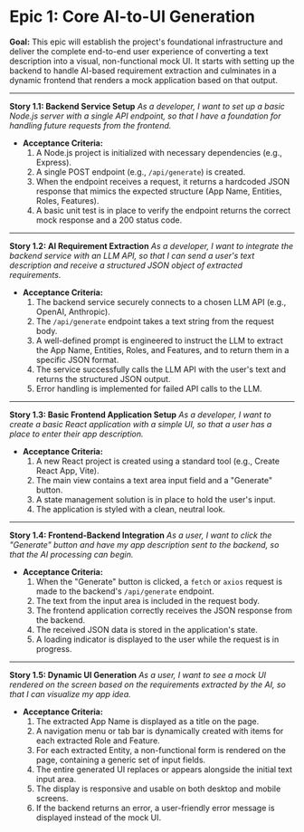 # Epic 1: Core AI-to-UI Generation

**Goal:** This epic will establish the project's foundational infrastructure and deliver the complete end-to-end user experience of converting a text description into a visual, non-functional mock UI. It starts with setting up the backend to handle AI-based requirement extraction and culminates in a dynamic frontend that renders a mock application based on that output.

---

**Story 1.1: Backend Service Setup**
*As a developer, I want to set up a basic Node.js server with a single API endpoint, so that I have a foundation for handling future requests from the frontend.*

*   **Acceptance Criteria:**
    1.  A Node.js project is initialized with necessary dependencies (e.g., Express).
    2.  A single POST endpoint (e.g., `/api/generate`) is created.
    3.  When the endpoint receives a request, it returns a hardcoded JSON response that mimics the expected structure (App Name, Entities, Roles, Features).
    4.  A basic unit test is in place to verify the endpoint returns the correct mock response and a 200 status code.

---

**Story 1.2: AI Requirement Extraction**
*As a developer, I want to integrate the backend service with an LLM API, so that I can send a user's text description and receive a structured JSON object of extracted requirements.*

*   **Acceptance Criteria:**
    1.  The backend service securely connects to a chosen LLM API (e.g., OpenAI, Anthropic).
    2.  The `/api/generate` endpoint takes a text string from the request body.
    3.  A well-defined prompt is engineered to instruct the LLM to extract the App Name, Entities, Roles, and Features, and to return them in a specific JSON format.
    4.  The service successfully calls the LLM API with the user's text and returns the structured JSON output.
    5.  Error handling is implemented for failed API calls to the LLM.

---

**Story 1.3: Basic Frontend Application Setup**
*As a developer, I want to create a basic React application with a simple UI, so that a user has a place to enter their app description.*

*   **Acceptance Criteria:**
    1.  A new React project is created using a standard tool (e.g., Create React App, Vite).
    2.  The main view contains a text area input field and a "Generate" button.
    3.  A state management solution is in place to hold the user's input.
    4.  The application is styled with a clean, neutral look.

---

**Story 1.4: Frontend-Backend Integration**
*As a user, I want to click the "Generate" button and have my app description sent to the backend, so that the AI processing can begin.*

*   **Acceptance Criteria:**
    1.  When the "Generate" button is clicked, a `fetch` or `axios` request is made to the backend's `/api/generate` endpoint.
    2.  The text from the input area is included in the request body.
    3.  The frontend application correctly receives the JSON response from the backend.
    4.  The received JSON data is stored in the application's state.
    5.  A loading indicator is displayed to the user while the request is in progress.

---

**Story 1.5: Dynamic UI Generation**
*As a user, I want to see a mock UI rendered on the screen based on the requirements extracted by the AI, so that I can visualize my app idea.*

*   **Acceptance Criteria:**
    1.  The extracted App Name is displayed as a title on the page.
    2.  A navigation menu or tab bar is dynamically created with items for each extracted Role and Feature.
    3.  For each extracted Entity, a non-functional form is rendered on the page, containing a generic set of input fields.
    4.  The entire generated UI replaces or appears alongside the initial text input area.
    5.  The display is responsive and usable on both desktop and mobile screens.
    6.  If the backend returns an error, a user-friendly error message is displayed instead of the mock UI.
